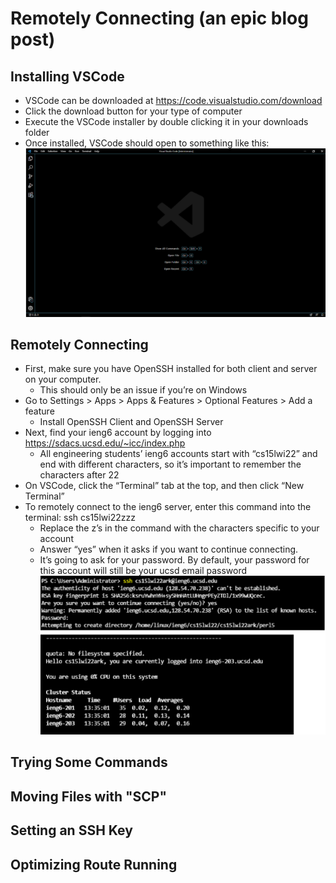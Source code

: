 # Remotely Connecting (an epic blog post)

## Installing VSCode
- VSCode can be downloaded at https://code.visualstudio.com/download
- Click the download button for your type of computer
- Execute the VSCode installer by double clicking it in your downloads folder
- Once installed, VSCode should open to something like this:
![image1](image1.PNG)

## Remotely Connecting
- First, make sure you have OpenSSH installed for both client and server on your computer. 
    - This should only be an issue if you’re on Windows
- Go to Settings > Apps > Apps & Features > Optional Features > Add a feature
    - Install OpenSSH Client and OpenSSH Server
- Next, find your ieng6 account by logging into  https://sdacs.ucsd.edu/~icc/index.php
    - All engineering students’ ieng6 accounts start with “cs15lwi22” and end with different characters, so it’s important to remember the characters after 22
- On VSCode, click the “Terminal” tab at the top, and then click “New Terminal”
- To remotely connect to the ieng6 server, enter this command into the terminal: ssh cs15lwi22zzz
    - Replace the z’s in the command with the characters specific to your account
    - Answer “yes” when it asks if you want to continue connecting.
    - It’s going to ask for your password. By default, your password for this account will still be your ucsd email password
![image2](image2.PNG)


## Trying Some Commands

## Moving Files with "SCP"

## Setting an SSH Key

## Optimizing Route Running
